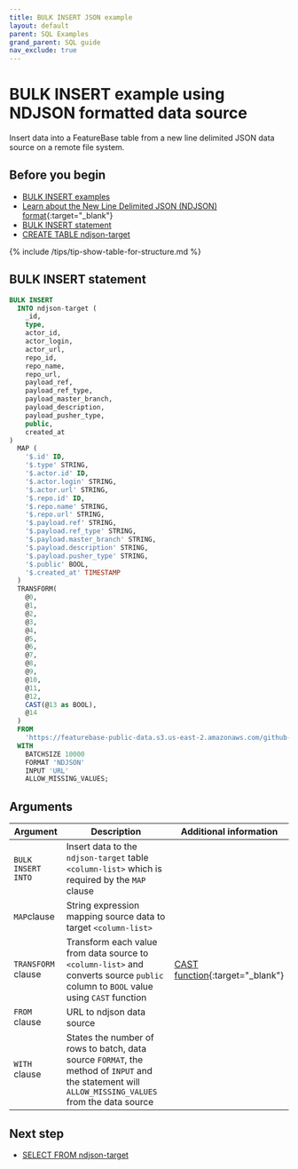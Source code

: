 ```yaml
---
title: BULK INSERT JSON example
layout: default
parent: SQL Examples
grand_parent: SQL guide
nav_exclude: true
---
```


# BULK INSERT example using NDJSON formatted data source

Insert data into a FeatureBase table from a new line delimited JSON data source on a remote file system.

## Before you begin
* [BULK INSERT examples](/docs/sql-guide/examples/sql-eg-insert/sql-eg-insert-home#bulk-insert-statements)
* [Learn about the New Line Delimited JSON (NDJSON) format](https://en.wikipedia.org/wiki/JSON_streaming){:target="_blank"}
* [BULK INSERT statement](/docs/sql-guide/statements/statement-insert-bulk)
* [CREATE TABLE ndjson-target](/docs/sql-guide/examples/sql-eg-table/sql-eg-table-create-ndjson)

{% include /tips/tip-show-table-for-structure.md %}

## BULK INSERT statement

```sql
BULK INSERT
  INTO ndjson-target (
    _id,
    type,
    actor_id,
    actor_login,
    actor_url,
    repo_id,
    repo_name,
    repo_url,
    payload_ref,
    payload_ref_type,
    payload_master_branch,
    payload_description,
    payload_pusher_type,
    public,
    created_at
)
  MAP (
    '$.id' ID,
    '$.type' STRING,
    '$.actor.id' ID,
    '$.actor.login' STRING,
    '$.actor.url' STRING,
    '$.repo.id' ID,
    '$.repo.name' STRING,
    '$.repo.url' STRING,
    '$.payload.ref' STRING,
    '$.payload.ref_type' STRING,
    '$.payload.master_branch' STRING,
    '$.payload.description' STRING,
    '$.payload.pusher_type' STRING,
    '$.public' BOOL,
    '$.created_at' TIMESTAMP
  )
  TRANSFORM(
    @0,
    @1,
    @2,
    @3,
    @4,
    @5,
    @6,
    @7,
    @8,
    @9,
    @10,
    @11,
    @12,
    CAST(@13 as BOOL),
    @14
  )
  FROM
    'https://featurebase-public-data.s3.us-east-2.amazonaws.com/github-2015-data.json'
  WITH
    BATCHSIZE 10000
    FORMAT 'NDJSON'
    INPUT 'URL'
    ALLOW_MISSING_VALUES;
```

## Arguments

| Argument | Description | Additional information |
|---|---|---|
| `BULK INSERT INTO` | Insert data to the `ndjson-target` table `<column-list>` which is required by the `MAP` clause |  |
| `MAP`clause | String expression mapping source data to target `<column-list>` |
| `TRANSFORM` clause | Transform each value from data source to `<column-list>` and converts source `public` column to `BOOL` value using `CAST` function | [CAST function](https://www.w3schools.com/sql/func_sqlserver_cast.asp){:target="_blank"} |
| `FROM` clause | URL to ndjson data source |
| `WITH` clause | States the number of rows to batch, data source `FORMAT`, the method of `INPUT` and the statement will `ALLOW_MISSING_VALUES` from the data source |

## Next step

* [SELECT FROM ndjson-target](/docs/sql-guide/examples/sql-eg-select/sql-eg-select-from-ndjson-target)

